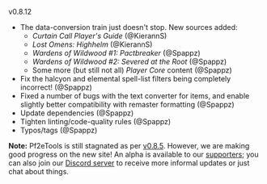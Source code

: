v0.8.12

- The data-conversion train just doesn't stop. New sources added:
  - *Curtain Call Player's Guide* (@KierannS)
  - *Lost Omens: Highhelm* (@KierannS)
  - *Wardens of Wildwood #1: Pactbreaker* (@Spappz)
  - *Wardens of Wildwood #2: Severed at the Root* (@Spappz)
  - Some more (but still not all) *Player Core* content (@Spappz)
- Fix the halcyon and elemental spell-list filters being completely incorrect! (@Spappz)
- Fixed a number of bugs with the text converter for items, and enable slightly better compatibility with remaster formatting (@Spappz)
- Update dependencies (@Spappz)
- Tighten linting/code-quality rules (@Spappz)
- Typos/tags (@Spappz)

**Note:** Pf2eTools is still stagnated as per [v0.8.5](https://github.com/Pf2eToolsOrg/Pf2eTools/releases/tag/v0.8.5). However, we are making good progress on the new site! An alpha is available to our [supporters](https://ko-fi.com/mrvauxs); you can also join our [Discord server](https://discord.gg/2hzNxErtVu) to receive more informal updates or just chat about things.
